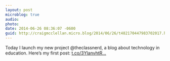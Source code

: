 ```yaml
---
layout: post
microblog: true
audio: 
photo: 
date: 2014-06-26 08:36:07 -0600
guid: http://craigmcclellan.micro.blog/2014/06/26/t482170447983702017.html
---
```

Today I launch my new project @theclassnerd, a blog about technology in education. Here’s my first post: [t.co/3YlanvhtR...](http://t.co/3YlanvhtRI)
